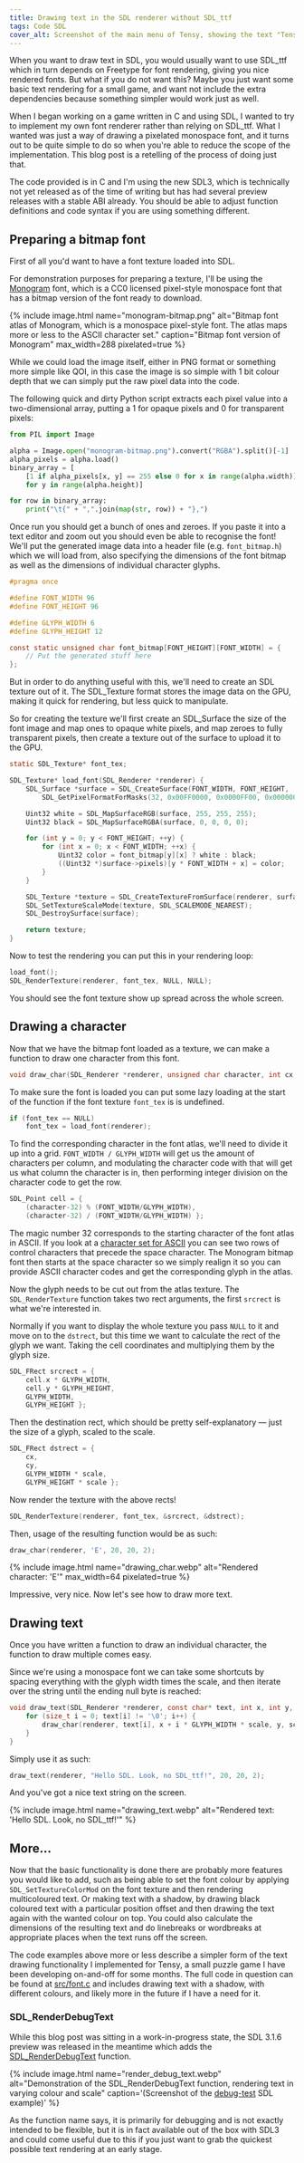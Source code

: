```yaml
---
title: Drawing text in the SDL renderer without SDL_ttf
tags: Code SDL
cover_alt: Screenshot of the main menu of Tensy, showing the text "Tensy" wiggling up and down in a sine wave pattern in front of a striped background. (The text rendering is done through what is brought up in the blog post)
---
```


When you want to draw text in SDL, you would usually want to use SDL_ttf which in turn depends on Freetype for font rendering, giving you nice rendered fonts. But what if you do not want this? Maybe you just want some basic text rendering for a small game, and want not include the extra dependencies because something simpler would work just as well.

When I began working on a game written in C and using SDL, I wanted to try to implement my own font renderer rather than relying on SDL_ttf. What I wanted was just a way of drawing a pixelated monospace font, and it turns out to be quite simple to do so when you're able to reduce the scope of the implementation. This blog post is a retelling of the process of doing just that.

<!--more-->

The code provided is in C and I'm using the new SDL3, which is technically not yet released as of the time of writing but has had several preview releases with a stable ABI already. You should be able to adjust function definitions and code syntax if you are using something different.

## Preparing a bitmap font
First of all you'd want to have a font texture loaded into SDL.

For demonstration purposes for preparing a texture, I'll be using the [Monogram](https://datagoblin.itch.io/monogram) font, which is a CC0 licensed pixel-style monospace font that has a bitmap version of the font ready to download.

{% include image.html
	name="monogram-bitmap.png"
	alt="Bitmap font atlas of Monogram, which is a monospace pixel-style font. The atlas maps more or less to the ASCII character set."
	caption="Bitmap font version of Monogram"
	max_width=288
	pixelated=true %}

While we could load the image itself, either in PNG format or something more simple like QOI, in this case the image is so simple with 1 bit colour depth that we can simply put the raw pixel data into the code.

The following quick and dirty Python script extracts each pixel value into a two-dimensional array, putting a 1 for opaque pixels and 0 for transparent pixels:

```python
from PIL import Image

alpha = Image.open("monogram-bitmap.png").convert("RGBA").split()[-1]
alpha_pixels = alpha.load()
binary_array = [
	[1 if alpha_pixels[x, y] == 255 else 0 for x in range(alpha.width)]
	for y in range(alpha.height)]

for row in binary_array:
	print("\t{" + ",".join(map(str, row)) + "},")
```

Once run you should get a bunch of ones and zeroes. If you paste it into a text editor and zoom out you should even be able to recognise the font! We'll put the generated image data into a header file (e.g. `font_bitmap.h`) which we will load from, also specifying the dimensions of the font bitmap as well as the dimensions of individual character glyphs.

```c
#pragma once

#define FONT_WIDTH 96
#define FONT_HEIGHT 96

#define GLYPH_WIDTH 6
#define GLYPH_HEIGHT 12

const static unsigned char font_bitmap[FONT_HEIGHT][FONT_WIDTH] = {
	// Put the generated stuff here
};
```

But in order to do anything useful with this, we'll need to create an SDL texture out of it. The SDL_Texture format stores the image data on the GPU, making it quick for rendering, but less quick to manipulate.

So for creating the texture we'll first create an SDL_Surface the size of the font image and map ones to opaque white pixels, and map zeroes to fully transparent pixels, then create a texture out of the surface to upload it to the GPU.

```c
static SDL_Texture* font_tex;

SDL_Texture* load_font(SDL_Renderer *renderer) {
	SDL_Surface *surface = SDL_CreateSurface(FONT_WIDTH, FONT_HEIGHT,
		SDL_GetPixelFormatForMasks(32, 0x00FF0000, 0x0000FF00, 0x000000FF, 0xFF000000));

	Uint32 white = SDL_MapSurfaceRGB(surface, 255, 255, 255);
	Uint32 black = SDL_MapSurfaceRGBA(surface, 0, 0, 0, 0);

	for (int y = 0; y < FONT_HEIGHT; ++y) {
		for (int x = 0; x < FONT_WIDTH; ++x) {
			Uint32 color = font_bitmap[y][x] ? white : black;
			((Uint32 *)surface->pixels)[y * FONT_WIDTH + x] = color;
		}
	}

	SDL_Texture *texture = SDL_CreateTextureFromSurface(renderer, surface);
	SDL_SetTextureScaleMode(texture, SDL_SCALEMODE_NEAREST);
	SDL_DestroySurface(surface);

	return texture;
}
```

Now to test the rendering you can put this in your rendering loop:

```c
load_font();
SDL_RenderTexture(renderer, font_tex, NULL, NULL);
```

You should see the font texture show up spread across the whole screen.

## Drawing a character
Now that we have the bitmap font loaded as a texture, we can make a function to draw one character from this font.

```c
void draw_char(SDL_Renderer *renderer, unsigned char character, int cx, int cy, int scale);
```

To make sure the font is loaded you can put some lazy loading at the start of the function if the font texture `font_tex` is is undefined.

```c
if (font_tex == NULL)
	font_tex = load_font(renderer);
```

To find the corresponding character in the font atlas, we'll need to divide it up into a grid. `FONT_WIDTH / GLYPH_WIDTH` will get us the amount of characters per column, and modulating the character code with that will get us what column the character is in, then performing integer division on the character code to get the row.

```c
SDL_Point cell = {
	(character-32) % (FONT_WIDTH/GLYPH_WIDTH),
	(character-32) / (FONT_WIDTH/GLYPH_WIDTH) };
```

The magic number 32 corresponds to the starting character of the font atlas in ASCII. If you look at a [character set for ASCII](https://en.wikipedia.org/wiki/ASCII#Character_set) you can see two rows of control characters that precede the space character. The Monogram bitmap font then starts at the space character so we simply realign it so you can provide ASCII character codes and get the corresponding glyph in the atlas.

Now the glyph needs to be cut out from the atlas texture. The `SDL_RenderTexture` function takes two rect arguments, the first `srcrect` is what we're interested in.

Normally if you want to display the whole texture you pass `NULL` to it and move on to the `dstrect`, but this time we want to calculate the rect of the glyph we want. Taking the cell coordinates and multiplying them by the glyph size.

```c
SDL_FRect srcrect = {
	cell.x * GLYPH_WIDTH,
	cell.y * GLYPH_HEIGHT,
	GLYPH_WIDTH,
	GLYPH_HEIGHT };
```

Then the destination rect, which should be pretty self-explanatory &mdash; just the size of a glyph, scaled to the scale.

```c
SDL_FRect dstrect = {
	cx,
	cy,
	GLYPH_WIDTH * scale,
	GLYPH_HEIGHT * scale };
```

Now render the texture with the above rects!

```c
SDL_RenderTexture(renderer, font_tex, &srcrect, &dstrect);
```

Then, usage of the resulting function would be as such:

```c
draw_char(renderer, 'E', 20, 20, 2);
```

{% include image.html
	name="drawing_char.webp"
	alt="Rendered character: 'E'"
	max_width=64
	pixelated=true %}

Impressive, very nice. Now let's see how to draw more text.

## Drawing text
Once you have written a function to draw an individual character, the function to draw multiple comes easy.

Since we're using a monospace font we can take some shortcuts by spacing everything with the glyph width times the scale, and then iterate over the string until the ending null byte is reached:

```c
void draw_text(SDL_Renderer *renderer, const char* text, int x, int y, int scale) {
	for (size_t i = 0; text[i] != '\0'; i++) {
		draw_char(renderer, text[i], x + i * GLYPH_WIDTH * scale, y, scale);
	}
}
```

Simply use it as such:

```c
draw_text(renderer, "Hello SDL. Look, no SDL_ttf!", 20, 20, 2);
```

And you've got a nice text string on the screen.

{% include image.html
	name="drawing_text.webp"
	alt="Rendered text: 'Hello SDL. Look, no SDL_ttf!'" %}

## More...
Now that the basic functionality is done there are probably more features you would like to add, such as being able to set the font colour by applying `SDL_SetTextureColorMod` on the font texture and then rendering multicoloured text. Or making text with a shadow, by drawing black coloured text with a particular position offset and then drawing the text again with the wanted colour on top. You could also calculate the dimensions of the resulting text and do linebreaks or wordbreaks at appropriate places when the text runs off the screen.

The code examples above more or less describe a simpler form of the text drawing functionality I implemented for Tensy, a small puzzle game I have been developing on-and-off for some months. The full code in question can be found at [src/font.c](https://github.com/rollerozxa/tensy/blob/master/src/font.c) and includes drawing text with a shadow, with different colours, and likely more in the future if I have a need for it.

### SDL_RenderDebugText
While this blog post was sitting in a work-in-progress state, the SDL 3.1.6 preview was released in the meantime which adds the [SDL_RenderDebugText](https://wiki.libsdl.org/SDL3/SDL_RenderDebugText) function.

{% include image.html
	name="render_debug_text.webp"
	alt="Demonstration of the SDL_RenderDebugText function, rendering text in varying colour and scale"
	caption='(Screenshot of the <a href="https://examples.libsdl.org/SDL3/renderer/18-debug-text/">debug-test</a> SDL example)' %}

As the function name says, it is primarily for debugging and is not exactly intended to be flexible, but it is in fact available out of the box with SDL3 and could come useful due to this if you just want to grab the quickest possible text rendering at an early stage.
